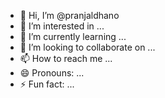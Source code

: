 - 👋 Hi, I’m @pranjaldhano
- 👀 I’m interested in ...
- 🌱 I’m currently learning ...
- 💞️ I’m looking to collaborate on ...
- 📫 How to reach me ...
- 😄 Pronouns: ...
- ⚡ Fun fact: ...

<!---
pranjaldhano/pranjaldhano is a ✨ special ✨ repository because its `README.md` (this file) appears on your GitHub profile.
You can click the Preview link to take a look at your changes.
--->
